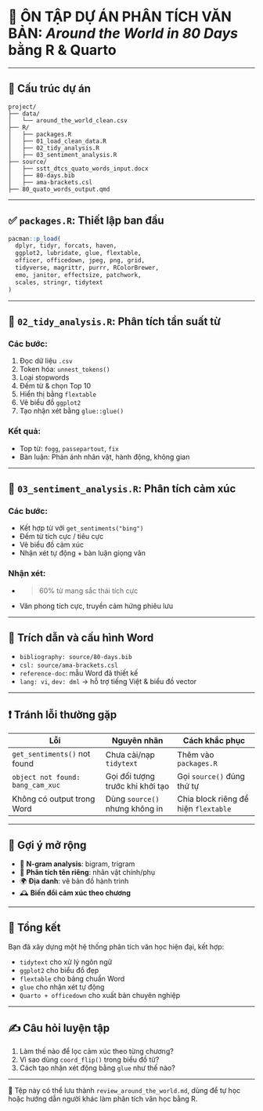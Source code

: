 # 🧠 ÔN TẬP DỰ ÁN PHÂN TÍCH VĂN BẢN: *Around the World in 80 Days* bằng R & Quarto

---

## 📁 Cấu trúc dự án

```
project/
├── data/
│   └── around_the_world_clean.csv
├── R/
│   ├── packages.R
│   ├── 01_load_clean_data.R
│   ├── 02_tidy_analysis.R
│   ├── 03_sentiment_analysis.R
├── source/
│   ├── sstt_dtcs_quato_words_input.docx
│   ├── 80-days.bib
│   ├── ama-brackets.csl
├── 80_quato_words_output.qmd
```

---

## ✅ `packages.R`: Thiết lập ban đầu

```r
pacman::p_load(
  dplyr, tidyr, forcats, haven,
  ggplot2, lubridate, glue, flextable,
  officer, officedown, jpeg, png, grid,
  tidyverse, magrittr, purrr, RColorBrewer,
  emo, janitor, effectsize, patchwork,
  scales, stringr, tidytext
)
```

---

## 📄 `02_tidy_analysis.R`: Phân tích tần suất từ

### Các bước:
1. Đọc dữ liệu `.csv`
2. Token hóa: `unnest_tokens()`
3. Loại stopwords
4. Đếm từ & chọn Top 10
5. Hiển thị bằng `flextable`
6. Vẽ biểu đồ `ggplot2`
7. Tạo nhận xét bằng `glue::glue()`

### Kết quả:
- Top từ: `fogg`, `passepartout`, `fix`
- Bàn luận: Phản ánh nhân vật, hành động, không gian

---

## 💬 `03_sentiment_analysis.R`: Phân tích cảm xúc

### Các bước:
- Kết hợp từ với `get_sentiments("bing")`
- Đếm từ tích cực / tiêu cực
- Vẽ biểu đồ cảm xúc
- Nhận xét tự động + bàn luận giọng văn

### Nhận xét:
- >60% từ mang sắc thái tích cực
- Văn phong tích cực, truyền cảm hứng phiêu lưu

---

## 📑 Trích dẫn và cấu hình Word

- `bibliography: source/80-days.bib`
- `csl: source/ama-brackets.csl`
- `reference-doc`: mẫu Word đã thiết kế
- `lang: vi`, `dev: dml` → hỗ trợ tiếng Việt & biểu đồ vector

---

## ❗ Tránh lỗi thường gặp

| Lỗi                                  | Nguyên nhân                              | Cách khắc phục                           |
|--------------------------------------|------------------------------------------|------------------------------------------|
| `get_sentiments()` not found         | Chưa cài/nạp `tidytext`                  | Thêm vào `packages.R`                    |
| `object not found: bang_cam_xuc`     | Gọi đối tượng trước khi khởi tạo         | Gọi `source()` đúng thứ tự               |
| Không có output trong Word           | Dùng `source()` nhưng không in           | Chia block riêng để hiện `flextable`     |

---

## 🔎 Gợi ý mở rộng

- 📍 **N-gram analysis**: bigram, trigram
- 🧍 **Phân tích tên riêng**: nhân vật chính/phụ
- 🌍 **Địa danh**: vẽ bản đồ hành trình
- 🕰 **Biến đổi cảm xúc theo chương**

---

## 📌 Tổng kết

Bạn đã xây dựng một hệ thống phân tích văn học hiện đại, kết hợp:

- `tidytext` cho xử lý ngôn ngữ
- `ggplot2` cho biểu đồ đẹp
- `flextable` cho bảng chuẩn Word
- `glue` cho nhận xét tự động
- `Quarto + officedown` cho xuất bản chuyên nghiệp

---

## ✍️ Câu hỏi luyện tập

1. Làm thế nào để lọc cảm xúc theo từng chương?
2. Vì sao dùng `coord_flip()` trong biểu đồ từ?
3. Cách tạo nhận xét động bằng `glue` như thế nào?

---

📌 Tệp này có thể lưu thành `review_around_the_world.md`, dùng để tự học hoặc hướng dẫn người khác làm phân tích văn học bằng R.
